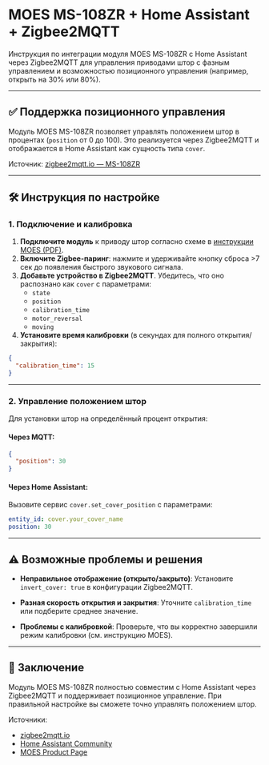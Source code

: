 # MOES MS-108ZR + Home Assistant + Zigbee2MQTT

Инструкция по интеграции модуля MOES MS-108ZR с Home Assistant через Zigbee2MQTT для управления приводами штор с фазным управлением и возможностью позиционного управления (например, открыть на 30% или 80%).

---

## ✅ Поддержка позиционного управления

Модуль MOES MS-108ZR позволяет управлять положением штор в процентах (`position` от 0 до 100). Это реализуется через Zigbee2MQTT и отображается в Home Assistant как сущность типа `cover`.

Источник: [zigbee2mqtt.io — MS-108ZR](https://www.zigbee2mqtt.io/devices/MS-108ZR.html)

---

## 🛠️ Инструкция по настройке

### 1. Подключение и калибровка

1. **Подключите модуль** к приводу штор согласно схеме в [инструкции MOES (PDF)](https://fr.manuals.plus/m/5a1bdcfa9fb50c51ad10a817cd8ca122afd984700c1076a971787ddd455c9ee7_optim.pdf).
2. **Включите Zigbee-паринг**: нажмите и удерживайте кнопку сброса >7 сек до появления быстрого звукового сигнала.
3. **Добавьте устройство в Zigbee2MQTT**. Убедитесь, что оно распознано как `cover` с параметрами:
   - `state`
   - `position`
   - `calibration_time`
   - `motor_reversal`
   - `moving`
4. **Установите время калибровки** (в секундах для полного открытия/закрытия):
```json
{
  "calibration_time": 15
}
```

---

### 2. Управление положением штор

Для установки штор на определённый процент открытия:

#### Через MQTT:
```json
{
  "position": 30
}
```

#### Через Home Assistant:
Вызовите сервис `cover.set_cover_position` с параметрами:
```yaml
entity_id: cover.your_cover_name
position: 30
```

---

## ⚠️ Возможные проблемы и решения

- **Неправильное отображение (открыто/закрыто)**:
  Установите `invert_cover: true` в конфигурации Zigbee2MQTT.

- **Разная скорость открытия и закрытия**:
  Уточните `calibration_time` или подберите среднее значение.

- **Проблемы с калибровкой**:
  Проверьте, что вы корректно завершили режим калибровки (см. инструкцию MOES).

---

## 📌 Заключение

Модуль MOES MS-108ZR полностью совместим с Home Assistant через Zigbee2MQTT и поддерживает позиционное управление. При правильной настройке вы сможете точно управлять положением штор.

Источники:
- [zigbee2mqtt.io](https://www.zigbee2mqtt.io/devices/MS-108ZR.html)
- [Home Assistant Community](https://community.home-assistant.io/t/moes-ms-108zr-curtain-switch-rf433-module-zigbee-has-anyone-had-experience-with-this/350862)
- [MOES Product Page](https://moeshouse.com/products/zigbee-diy-curtain-switch-module)
